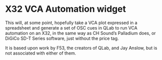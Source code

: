 X32 VCA Automation widget 
=========================

This will, at some point, hopefully take a VCA plot expressed in a spreadsheet and generate a set of OSC cues in QLab to run VCA automation on an X32, in the same way as CH Sound’s Palladium does, or DiGiCo SD-T Series software, just without the price tag. 

It is based upon work by F53, the creators of QLab, and Jay Anslow, but is not associated with either of them.